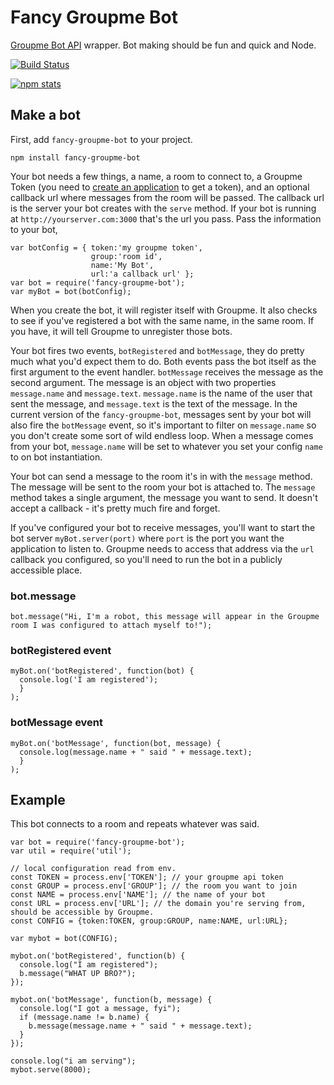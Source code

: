 # Fancy Groupme Bot

[Groupme Bot API](https://dev.groupme.com/tutorials/bots) wrapper. Bot making should be fun and quick and Node.

[![Build Status](https://travis-ci.org/cmcavoy/fancy-groupme-bot.png)](https://travis-ci.org/cmcavoy/fancy-groupme-bot)

[![npm stats](https://nodei.co/npm/fancy-groupme-bot.png?stars&downloads)](https://nodei.co/npm/fancy-groupme-bot.png?stars&downloads)

## Make a bot

First, add `fancy-groupme-bot` to your project.

`npm install fancy-groupme-bot`

Your bot needs a few things, a name, a room to connect to, a Groupme Token (you need to [create an application](https://dev.groupme.com/applications/new) to get a token), and an optional callback url where messages from the room will be passed. The callback url is the server your bot creates with the `serve` method. If your bot is running at `http://yourserver.com:3000` that's the url you pass. Pass the information to your bot,

```
var botConfig = { token:'my groupme token',
                  group:'room id',
                  name:'My Bot',
                  url:'a callback url' };
var bot = require('fancy-groupme-bot');
var myBot = bot(botConfig);
```

When you create the bot, it will register itself with Groupme. It also checks to see if you've registered a bot with the same name, in the same room. If you have, it will tell Groupme to unregister those bots.

Your bot fires two events, `botRegistered` and `botMessage`, they do pretty much what you'd expect them to do. Both events pass the bot itself as the first argument to the event handler. `botMessage` receives the message as the second argument. The message is an object with two properties `message.name` and `message.text`. `message.name` is the name of the user that sent the message, and `message.text` is the text of the message. In the current version of the `fancy-groupme-bot`, messages sent by your bot will also fire the `botMessage` event, so it's important to filter on `message.name` so you don't create some sort of wild endless loop. When a message comes from your bot, `message.name` will be set to whatever you set your config `name` to on bot instantiation.

Your bot can send a message to the room it's in with the `message` method. The message will be sent to the room your bot is attached to. The `message` method takes a single argument, the message you want to send. It doesn't accept a callback - it's pretty much fire and forget.

If you've configured your bot to receive messages, you'll want to start the bot server `myBot.server(port)` where `port` is the port you want the application to listen to. Groupme needs to access that address via the `url` callback you configured, so you'll need to run the bot in a publicly accessible place.

### bot.message
```
bot.message("Hi, I'm a robot, this message will appear in the Groupme room I was configured to attach myself to!");
```

### botRegistered event
```
myBot.on('botRegistered', function(bot) {
  console.log('I am registered');
  }
);
```

### botMessage event
```
myBot.on('botMessage', function(bot, message) {
  console.log(message.name + " said " + message.text);
  }
);
```

## Example

This bot connects to a room and repeats whatever was said.

```
var bot = require('fancy-groupme-bot');
var util = require('util');

// local configuration read from env.
const TOKEN = process.env['TOKEN']; // your groupme api token
const GROUP = process.env['GROUP']; // the room you want to join
const NAME = process.env['NAME']; // the name of your bot
const URL = process.env['URL']; // the domain you're serving from, should be accessible by Groupme.
const CONFIG = {token:TOKEN, group:GROUP, name:NAME, url:URL};

var mybot = bot(CONFIG);

mybot.on('botRegistered', function(b) {
  console.log("I am registered");
  b.message("WHAT UP BRO?");
});

mybot.on('botMessage', function(b, message) {
  console.log("I got a message, fyi");
  if (message.name != b.name) {
    b.message(message.name + " said " + message.text);
  }
});

console.log("i am serving");
mybot.serve(8000);
```
